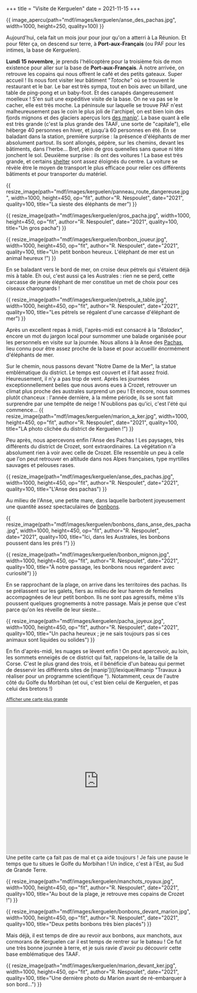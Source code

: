 +++
title = "Visite de Kerguelen"
date = 2021-11-15
+++

{{ image_apercu(path="mdf/images/kerguelen/anse_des_pachas.jpg", width=1000, height=250, quality=100) }}

Aujourd'hui, cela fait un mois jour pour jour qu'on a atterri à La Réunion. Et pour fêter ça, on descend sur terre, à **Port-aux-Français** (ou PAF pour les intimes, la base de Kerguelen).

<!-- more -->

**Lundi 15 novembre**, je prends l'hélicoptère pour la troisième fois de mon existence pour aller sur la base de **Port-aux-Français**. À notre arrivée, on retrouve les copains qui nous offrent le café et des petits gateaux. Super accueil ! Ils nous font visiter leur bâtiment "*Totoche*" où se trouvent le restaurant et le bar. Le bar est très sympa, tout en bois avec un billard, une table de ping-pong et un baby-foot. Et des canapés dangereusement moelleux !
S'en suit une expéditive visite de la base. On ne va pas se le cacher, elle est très moche. La péninsule sur laquelle se trouve PAF n'est malheureusement pas le coin le plus joli de l'archipel, on est bien loin des fjords mignons et des glaciers aperçus lors [des manip'](/mdf/arrivee-kerguelen/). La base quant à elle est très grande (c'est la plus grande des TAAF, une sorte de "capitale"), elle héberge 40 personnes en hiver, et jusqu'à 60 personnes en été.
En se baladant dans la station, première surprise : la présence d'éléphants de mer absolument partout. Ils sont allongés, pépère, sur les chemins, devant les bâtiments, dans l'herbe... Bref, plein de gros quenelles sans queue ni tête jonchent le sol.
Deuxième surprise : ils ont des voitures ! La base est très grande, et certains [shelter](/lexique/#shelter "Petit bâtiment abritant des instruments pour des mesures scientifiques") sont assez éloignés du centre. La voiture se révèle être le moyen de transport le plus efficace pour relier ces différents bâtiments et pour transporter du matériel.

{{ resize_image(path="mdf/images/kerguelen/panneau_route_dangereuse.jpg", width=1000, height=450, op="fit", author="R. Nespoulet", date="2021", quality=100, title="La sieste des éléphants de mer") }}

{{ resize_image(path="mdf/images/kerguelen/gros_pacha.jpg", width=1000, height=450, op="fit", author="R. Nespoulet", date="2021", quality=100, title="Un gros pacha") }}

{{ resize_image(path="mdf/images/kerguelen/bonbon_joueur.jpg", width=1000, height=450, op="fit", author="R. Nespoulet", date="2021", quality=100, title="Un petit bonbon heureux. L'éléphant de mer est un animal heureux !") }}

En se baladant vers le bord de mer, on croise deux pétrels qui s'étaient déjà mis à table. Eh oui, c'est aussi ça les Australes : rien ne se perd, cette carcasse de jeune éléphant de mer constitue un met de choix pour ces oiseaux charognards ! 

{{ resize_image(path="mdf/images/kerguelen/petrels_a_table.jpg", width=1000, height=450, op="fit", author="R. Nespoulet", date="2021", quality=100, title="Les pétrels se régalent d'une carcasse d'éléphant de mer") }}

Après un excellent repas à midi, l'après-midi est consacré à la "*Baladex*", encore un mot du jargon local pour surnommer une balade organisée pour les personnels en visite sur la journée. Nous allons à la Anse des [Pachas](/lexique/#pacha "Grands éléphants de mer mâles, régnant sur leur harem"), lieu connu pour être assez proche de la base et pour accueillir énormément d'éléphants de mer.

Sur le chemin, nous passons devant "Notre Dame de la Mer", la statue emblématique du district. Le temps est couvert et il fait assez froid. Heureusement, il n'y a pas trop de vent. Après les journées exceptionnellement belles que nous avons eues à Crozet, retrouver un climat plus proche des australes surprend un peu ! Et encore, nous sommes plutôt chanceux : l'année dernière, à la même période, ils se sont fait surprendre par une tempête de neige ! N'oublions pas qu'ici, c'est l'été qui commence...
{{ resize_image(path="mdf/images/kerguelen/marion_a_ker.jpg", width=1000, height=450, op="fit", author="R. Nespoulet", date="2021", quality=100, title="LA photo clichée du district de Kerguelen !") }}

Peu après, nous apercevons enfin l'Anse des Pachas ! Les paysages, très différents du district de Crozet, sont extraordinaires. La végétation n'a absolument rien à voir avec celle de Crozet. Elle ressemble un peu à celle que l'on peut retrouver en altitude dans nos Alpes françaises, type myrtilles sauvages et pelouses rases.

{{ resize_image(path="mdf/images/kerguelen/anse_des_pachas.jpg", width=1000, height=450, op="fit", author="R. Nespoulet", date="2021", quality=100, title="L'Anse des pachas") }}

Au milieu de l'Anse, une petite mare, dans laquelle barbotent joyeusement une quantité assez spectaculaires de [bonbons](/lexique/#bonbon "Bébés éléphants de mer").

{{ resize_image(path="mdf/images/kerguelen/bonbons_dans_anse_des_pacha.jpg", width=1000, height=450, op="fit", author="R. Nespoulet", date="2021", quality=100, title="Ici, dans les Australes, les bonbons poussent dans les prés !") }}

{{ resize_image(path="mdf/images/kerguelen/bonbon_mignon.jpg", width=1000, height=450, op="fit", author="R. Nespoulet", date="2021", quality=100, title="À notre passage, les bonbons nous regardent avec curiosité") }}

En se rapprochant de la plage, on arrive dans les territoires des pachas. Ils se prélassent sur les galets, fiers au milieu de leur harem de femelles accompagnées de leur petit bonbon. Ils ne sont pas agressifs, même s'ils poussent quelques grognements à notre passage. Mais je pense que c'est parce qu'on les réveille de leur sieste...

{{ resize_image(path="mdf/images/kerguelen/pacha_joyeux.jpg", width=1000, height=450, op="fit", author="R. Nespoulet", date="2021", quality=100, title="Un pacha heureux ; je ne sais toujours pas si ces animaux sont liquides ou solides") }}

En fin d'après-midi, les nuages se lèvent enfin ! On peut apercevoir, au loin, les sommets enneigés de ce district qui fait, rappelons-le, la taille de la Corse. C'est le plus grand des trois, et il bénéficie d'un bateau qui permet de desservir les différents sites de [manip']((/lexique/#manip "Travaux à réaliser pour un programme scientifique "). Notamment, ceux de l'autre côté du Golfe du Morbihan (et oui, c'est bien celui de Kerguelen, et pas celui des bretons !)

<small><a href="https://www.openstreetmap.org/#map=9/-49.2526/68.8939&amp;layers=N" target="_blank">Afficher une carte plus grande</a></small>
<br/>
<iframe width="100%" height="400" frameborder="0" scrolling="no" marginheight="0" marginwidth="0" src="https://www.openstreetmap.org/export/embed.html?bbox=67.36541748046876%2C-49.733356207331575%2C70.42236328125001%2C-48.76705193388751&amp;layer=mapnik"></iframe>
Une petite carte ça fait pas de mal et ça aide toujours ! Je fais une pause le temps que tu situes le Golfe du Morbihan ! Un indice, c'est à l'Est, au Sud de Grande Terre.


{{ resize_image(path="mdf/images/kerguelen/manchots_royaux.jpg", width=1000, height=450, op="fit", author="R. Nespoulet", date="2021", quality=100, title="Au bout de la plage, je retrouve mes copains de Crozet !") }}

{{ resize_image(path="mdf/images/kerguelen/bonbons_devant_marion.jpg", width=1000, height=450, op="fit", author="R. Nespoulet", date="2021", quality=100, title="Deux petits bonbons très bien placés") }}

Mais déjà, il est temps de dire au revoir aux bonbons, aux manchots, aux cormorans de Kerguelen car il est temps de rentrer sur le bateau ! Ce fut une très bonne journée à terre, et je suis ravie d'avoir pu découvrir cette base emblématique des TAAF.

{{ resize_image(path="mdf/images/kerguelen/marion_devant_ker.jpg", width=1000, height=450, op="fit", author="R. Nespoulet", date="2021", quality=100, title="Une dernière photo du Marion avant de ré-embarquer à son bord...") }}



